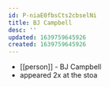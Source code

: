 ```yaml
---
id: P-niaE0fbsCts2cbselNi
title: BJ Campbell
desc: ''
updated: 1639759645926
created: 1639759645926
---
```



- [[person]] - BJ Campbell
- appeared 2x at the stoa
